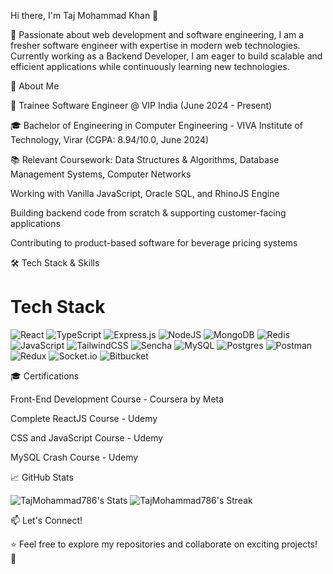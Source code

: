 Hi there, I'm Taj Mohammad Khan 👋



🚀 Passionate about web development and software engineering, I am a fresher software engineer with expertise in modern web technologies. Currently working as a Backend Developer, I am eager to build scalable and efficient applications while continuously learning new technologies.

📜 About Me

💼 Trainee Software Engineer @ VIP India (June 2024 - Present)

🎓 Bachelor of Engineering in Computer Engineering - VIVA Institute of Technology, Virar (CGPA: 8.94/10.0, June 2024)

📚 Relevant Coursework: Data Structures & Algorithms, Database Management Systems, Computer Networks


Working with Vanilla JavaScript, Oracle SQL, and RhinoJS Engine

Building backend code from scratch & supporting customer-facing applications

Contributing to product-based software for beverage pricing systems

🛠️ Tech Stack & Skills

# Tech Stack
![React](https://img.shields.io/badge/react-%2320232a.svg?style=for-the-badge&logo=react&logoColor=%2361DAFB) ![TypeScript](https://img.shields.io/badge/TypeScript-007ACC?style=for-the-badge&logo=typescript&logoColor=white) ![Express.js](https://img.shields.io/badge/express.js-%23404d59.svg?style=for-the-badge&logo=express&logoColor=%2361DAFB) ![NodeJS](https://img.shields.io/badge/node.js-6DA55F?style=for-the-badge&logo=node.js&logoColor=white) ![MongoDB](https://img.shields.io/badge/MongoDB-%234ea94b.svg?style=for-the-badge&logo=mongodb&logoColor=white) ![Redis](https://img.shields.io/badge/redis-%23DD0031.svg?style=for-the-badge&logo=redis&logoColor=white) ![JavaScript](https://img.shields.io/badge/javascript-%23323330.svg?style=for-the-badge&logo=javascript&logoColor=%23F7DF1E) ![TailwindCSS](https://img.shields.io/badge/tailwindcss-%2338B2AC.svg?style=for-the-badge&logo=tailwind-css&logoColor=white) ![Sencha](https://img.shields.io/badge/Sencha-044059?style=for-the-badge&logo=sencha&logoColor=#95C93D) ![MySQL](https://img.shields.io/badge/mysql-%2300f.svg?style=for-the-badge&logo=mysql&logoColor=white) ![Postgres](https://img.shields.io/badge/postgres-%23316192.svg?style=for-the-badge&logo=postgresql&logoColor=white) ![Postman](https://img.shields.io/badge/Postman-FF6C37?style=for-the-badge&logo=postman&logoColor=white) ![Redux](https://img.shields.io/badge/redux-%23593d88.svg?style=for-the-badge&logo=redux&logoColor=white) ![Socket.io](https://img.shields.io/badge/Socket.io-black?style=for-the-badge&logo=socket.io&badgeColor=010101) ![Bitbucket](https://img.shields.io/badge/bitbucket-%230047B3.svg?style=for-the-badge&logo=bitbucket&logoColor=white) 

🎓 Certifications

Front-End Development Course - Coursera by Meta

Complete ReactJS Course - Udemy

CSS and JavaScript Course - Udemy

MySQL Crash Course - Udemy

📈 GitHub Stats

![TajMohammad786's Stats](https://github-readme-stats.vercel.app/api?username=TajMohammad786&theme=react&show_icons=true&hide_border=false&count_private=true)
![TajMohammad786's Streak](https://github-readme-streak-stats.herokuapp.com/?user=TajMohammad786&theme=react&hide_border=false)


📫 Let's Connect!



⭐ Feel free to explore my repositories and collaborate on exciting projects! 🚀

